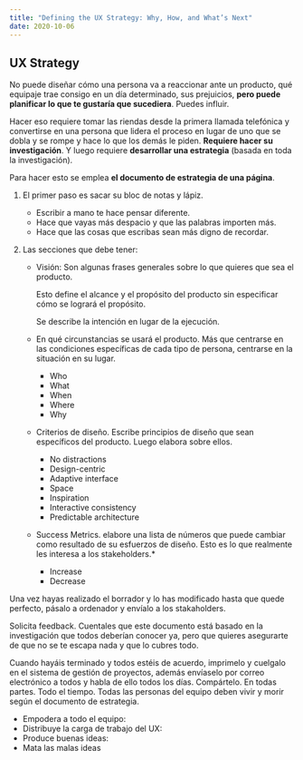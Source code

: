 ```yaml
---
title: "Defining the UX Strategy: Why, How, and What’s Next"
date: 2020-10-06
---
```


## UX Strategy

No puede diseñar cómo una persona va a reaccionar ante un producto, qué equipaje trae consigo en un día determinado, sus prejuicios, **pero puede planificar lo que te gustaría que sucediera**. Puedes influir.

Hacer eso requiere tomar las riendas desde la primera llamada telefónica y convertirse en una persona que lidera el proceso en lugar de uno que se dobla y se rompe y hace lo que los demás le piden. **Requiere hacer su investigación**. Y luego requiere **desarrollar una estrategia** (basada en toda la investigación).

Para hacer esto se emplea **el documento de estrategia de una página**.

1. El primer paso es sacar su bloc de notas y lápiz.

    * Escribir a mano te hace pensar diferente. 
    * Hace que vayas más despacio y que las palabras importen más. 
    * Hace que las cosas que escribas sean más digno de recordar.

2. Las secciones que debe tener:

    * Visión: Son algunas frases generales sobre lo que quieres que sea el producto.
        
        Esto define el alcance y el propósito del producto sin especificar cómo se logrará el propósito.
       
        Se describe la intención en lugar de la ejecución.
    
    * En qué circunstancias se usará el producto. Más que centrarse en las condiciones específicas de cada tipo de persona, centrarse en la situación en su lugar.
    
      *  Who
      * What
      * When
      * Where
      * Why

    * Criterios de diseño. Escribe principios de diseño que sean específicos del producto. Luego elabora sobre ellos.

      * No distractions
      * Design-centric
      * Adaptive interface
      * Space 
      * Inspiration
      * Interactive consistency 
      * Predictable architecture

   * Success Metrics. elabore una lista de números que puede cambiar como resultado de su esfuerzos de diseño. Esto es lo que realmente les interesa a los stakeholders.*  
     
      * Increase
      * Decrease

Una vez hayas realizado el borrador y lo has modificado hasta que quede perfecto, pásalo a ordenador y envíalo a los stakaholders.

Solicita feedback. Cuentales que este documento está basado en la investigación que todos deberían conocer ya, pero que quieres asegurarte de que no se te escapa nada y que lo cubres todo. 

Cuando hayáis terminado y todos estéis de acuerdo, imprimelo y cuelgalo en el sistema de gestión de proyectos, además envíaselo por correo electrónico a todos y habla de ello todos los días. Compártelo. En todas partes. Todo el tiempo. Todas las personas del equipo deben vivir y morir según el documento de estrategia.

* Empodera a todo el equipo:
* Distribuye la carga de trabajo del UX:
* Produce buenas ideas:
* Mata las malas ideas



